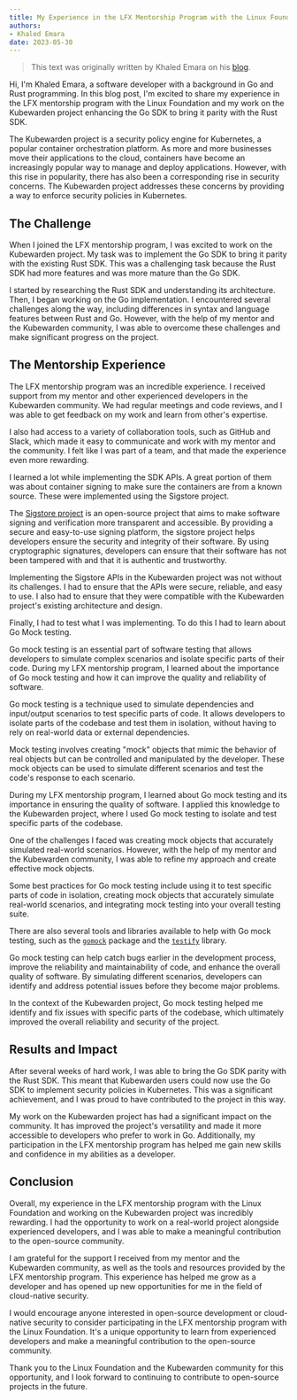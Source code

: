 ```yaml
---
title: My Experience in the LFX Mentorship Program with the Linux Foundation
authors:
- Khaled Emara
date: 2023-05-30
---
```


> This text was originally written by Khaled Emara on his [blog](https://blog.khaledemara.dev/my-experience-in-the-lfx-mentorship-program-with-the-linux-foundation?showSharer=true).

Hi, I'm Khaled Emara, a software developer with a background in Go and Rust programming.
In this blog post, I'm excited to share my experience in the LFX mentorship program
with the Linux Foundation and my work on the Kubewarden project enhancing the Go
SDK to bring it parity with the Rust SDK.

The Kubewarden project is a security policy engine for Kubernetes, a popular container
orchestration platform. As more and more businesses move their applications to the
cloud, containers have become an increasingly popular way to manage and deploy applications.
However, with this rise in popularity, there has also been a corresponding rise in
security concerns. The Kubewarden project addresses these concerns by providing a
way to enforce security policies in Kubernetes.

## The Challenge

When I joined the LFX mentorship program, I was excited to work on the Kubewarden project.
My task was to implement the Go SDK to bring it parity with the existing Rust SDK.
This was a challenging task because the Rust SDK had more features and was more mature than the Go SDK.

I started by researching the Rust SDK and understanding its architecture. Then, I began
working on the Go implementation. I encountered several challenges along the way,
including differences in syntax and language features between Rust and Go.
However, with the help of my mentor and the Kubewarden community, I was able to
overcome these challenges and make significant progress on the project.

## The Mentorship Experience

The LFX mentorship program was an incredible experience. I received support from
my mentor and other experienced developers in the Kubewarden community. We had regular
meetings and code reviews, and I was able to get feedback on my work and learn from
other's expertise.

I also had access to a variety of collaboration tools, such as GitHub and Slack,
which made it easy to communicate and work with my mentor and the community.
I felt like I was part of a team, and that made the experience even more rewarding.

I learned a lot while implementing the SDK APIs. A great portion of them was about
container signing to make sure the containers are from a known source.  These were
implemented using the Sigstore project.

The [Sigstore project](https://www.sigstore.dev/) is an open-source project that aims to make software signing
and verification more transparent and accessible. By providing a secure and easy-to-use
signing platform, the sigstore project helps developers ensure the security and integrity
of their software. By using cryptographic signatures, developers can ensure that their
software has not been tampered with and that it is authentic and trustworthy.

Implementing the Sigstore APIs in the Kubewarden project was not without its challenges.
I had to ensure that the APIs were secure, reliable, and easy to use. I also had
to ensure that they were compatible with the Kubewarden project's existing architecture and design.

Finally, I had to test what I was implementing. To do this I had to learn about
Go Mock testing.

Go mock testing is an essential part of software testing that allows developers
to simulate complex scenarios and isolate specific parts of their code. During my
LFX mentorship program, I learned about the importance of Go mock testing and how
it can improve the quality and reliability of software.

Go mock testing is a technique used to simulate dependencies and input/output scenarios
to test specific parts of code. It allows developers to isolate parts of the codebase
and test them in isolation, without having to rely on real-world data or external dependencies.

Mock testing involves creating "mock" objects that mimic the behavior of real objects
but can be controlled and manipulated by the developer. These mock objects can be
used to simulate different scenarios and test the code's response to each scenario.

During my LFX mentorship program, I learned about Go mock testing and its importance
in ensuring the quality of software. I applied this knowledge to the Kubewarden project,
where I used Go mock testing to isolate and test specific parts of the codebase.

One of the challenges I faced was creating mock objects that accurately simulated
real-world scenarios. However, with the help of my mentor and the Kubewarden community,
I was able to refine my approach and create effective mock objects.

Some best practices for Go mock testing include using it to test specific parts of
code in isolation, creating mock objects that accurately simulate real-world scenarios,
and integrating mock testing into your overall testing suite.

There are also several tools and libraries available to help with Go mock testing,
such as the [`gomock`](https://github.com/golang/mock) package and the [`testify`](https://github.com/stretchr/testify) library.

Go mock testing can help catch bugs earlier in the development process, improve the
reliability and maintainability of code, and enhance the overall quality of software.
By simulating different scenarios, developers can identify and address potential
issues before they become major problems.

In the context of the Kubewarden project, Go mock testing helped me identify and
fix issues with specific parts of the codebase, which ultimately improved the
overall reliability and security of the project.

## Results and Impact

After several weeks of hard work, I was able to bring the Go SDK parity with the Rust SDK.
This meant that Kubewarden users could now use the Go SDK to implement security policies in Kubernetes.
This was a significant achievement, and I was proud to have contributed to the project in this way.

My work on the Kubewarden project has had a significant impact on the community.
It has improved the project's versatility and made it more accessible to developers
who prefer to work in Go. Additionally, my participation in the LFX mentorship program
has helped me gain new skills and confidence in my abilities as a developer.

## Conclusion

Overall, my experience in the LFX mentorship program with the Linux Foundation and
working on the Kubewarden project was incredibly rewarding. I had the opportunity
to work on a real-world project alongside experienced developers, and I was able
to make a meaningful contribution to the open-source community.

I am grateful for the support I received from my mentor and the Kubewarden community,
as well as the tools and resources provided by the LFX mentorship program. This
experience has helped me grow as a developer and has opened up new opportunities
for me in the field of cloud-native security.

I would encourage anyone interested in open-source development or cloud-native security
to consider participating in the LFX mentorship program with the Linux Foundation.
It's a unique opportunity to learn from experienced developers and make a meaningful
contribution to the open-source community.

Thank you to the Linux Foundation and the Kubewarden community for this opportunity,
and I look forward to continuing to contribute to open-source projects in the future.
